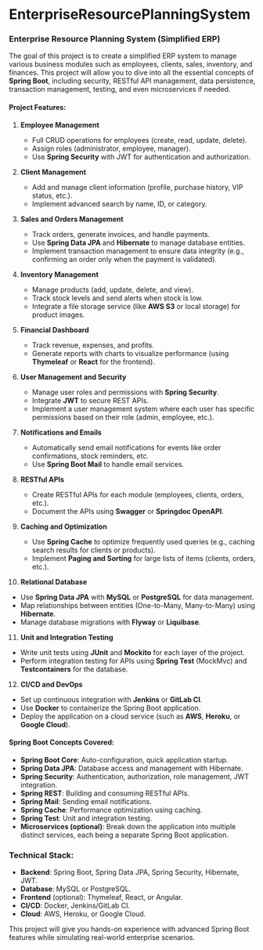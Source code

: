 # EnterpriseResourcePlanningSystem

### **Enterprise Resource Planning System (Simplified ERP)**

The goal of this project is to create a simplified ERP system to manage various business modules such as employees, clients, sales, inventory, and finances. This project will allow you to dive into all the essential concepts of **Spring Boot**, including security, RESTful API management, data persistence, transaction management, testing, and even microservices if needed.

#### **Project Features:**

1. **Employee Management**  
   - Full CRUD operations for employees (create, read, update, delete).
   - Assign roles (administrator, employee, manager).
   - Use **Spring Security** with JWT for authentication and authorization.

2. **Client Management**  
   - Add and manage client information (profile, purchase history, VIP status, etc.).
   - Implement advanced search by name, ID, or category.

3. **Sales and Orders Management**  
   - Track orders, generate invoices, and handle payments.
   - Use **Spring Data JPA** and **Hibernate** to manage database entities.
   - Implement transaction management to ensure data integrity (e.g., confirming an order only when the payment is validated).

4. **Inventory Management**  
   - Manage products (add, update, delete, and view).
   - Track stock levels and send alerts when stock is low.
   - Integrate a file storage service (like **AWS S3** or local storage) for product images.

5. **Financial Dashboard**  
   - Track revenue, expenses, and profits.
   - Generate reports with charts to visualize performance (using **Thymeleaf** or **React** for the frontend).

6. **User Management and Security**  
   - Manage user roles and permissions with **Spring Security**.
   - Integrate **JWT** to secure REST APIs.
   - Implement a user management system where each user has specific permissions based on their role (admin, employee, etc.).

7. **Notifications and Emails**  
   - Automatically send email notifications for events like order confirmations, stock reminders, etc.
   - Use **Spring Boot Mail** to handle email services.

8. **RESTful APIs**  
   - Create RESTful APIs for each module (employees, clients, orders, etc.).
   - Document the APIs using **Swagger** or **Springdoc OpenAPI**.

9. **Caching and Optimization**  
   - Use **Spring Cache** to optimize frequently used queries (e.g., caching search results for clients or products).
   - Implement **Paging and Sorting** for large lists of items (clients, orders, etc.).

10. **Relational Database**  
   - Use **Spring Data JPA** with **MySQL** or **PostgreSQL** for data management.
   - Map relationships between entities (One-to-Many, Many-to-Many) using **Hibernate**.
   - Manage database migrations with **Flyway** or **Liquibase**.

11. **Unit and Integration Testing**  
   - Write unit tests using **JUnit** and **Mockito** for each layer of the project.
   - Perform integration testing for APIs using **Spring Test** (MockMvc) and **Testcontainers** for the database.

12. **CI/CD and DevOps**  
   - Set up continuous integration with **Jenkins** or **GitLab CI**.
   - Use **Docker** to containerize the Spring Boot application.
   - Deploy the application on a cloud service (such as **AWS**, **Heroku**, or **Google Cloud**).

#### **Spring Boot Concepts Covered:**
- **Spring Boot Core**: Auto-configuration, quick application startup.
- **Spring Data JPA**: Database access and management with Hibernate.
- **Spring Security**: Authentication, authorization, role management, JWT integration.
- **Spring REST**: Building and consuming RESTful APIs.
- **Spring Mail**: Sending email notifications.
- **Spring Cache**: Performance optimization using caching.
- **Spring Test**: Unit and integration testing.
- **Microservices (optional)**: Break down the application into multiple distinct services, each being a separate Spring Boot application.

### **Technical Stack:**
- **Backend**: Spring Boot, Spring Data JPA, Spring Security, Hibernate, JWT.
- **Database**: MySQL or PostgreSQL.
- **Frontend** (optional): Thymeleaf, React, or Angular.
- **CI/CD**: Docker, Jenkins/GitLab CI.
- **Cloud**: AWS, Heroku, or Google Cloud.

This project will give you hands-on experience with advanced Spring Boot features while simulating real-world enterprise scenarios.
